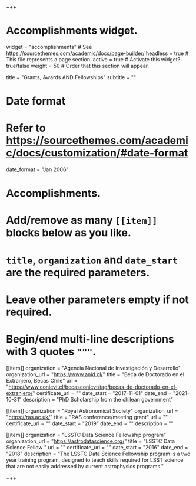 +++
# Accomplishments widget.
widget = "accomplishments"  # See https://sourcethemes.com/academic/docs/page-builder/
headless = true  # This file represents a page section.
active = true  # Activate this widget? true/false
weight = 50  # Order that this section will appear.

title = "Grants, Awards AND Fellowships"
subtitle = ""

# Date format
#   Refer to https://sourcethemes.com/academic/docs/customization/#date-format
date_format = "Jan 2006"

# Accomplishments.
#   Add/remove as many `[[item]]` blocks below as you like.
#   `title`, `organization` and `date_start` are the required parameters.
#   Leave other parameters empty if not required.
#   Begin/end multi-line descriptions with 3 quotes `"""`.

[[item]]
  organization = "Agencia Nacional de Investigación y Desarrollo"
  organization_url = "https://www.anid.cl/"
  title = "Beca de Doctorado en el Extranjero, Becas Chile"
  url = "https://www.conicyt.cl/becasconicyt/tag/becas-de-doctorado-en-el-extranjero/"
  certificate_url = ""
  date_start = "2017-11-01"
  date_end = "2021-10-31"
  description = "PhD Scholarship from the chilean government"

[[item]]
  organization = "Royal Astronomical Society"
  organization_url = "https://ras.ac.uk/"
  title = "RAS conference/meeting grant"
  url = ""
  certificate_url = ""
  date_start = "2019"
  date_end = ""
  description = ""
  
[[item]]
  organization = "LSSTC Data Science Fellowship program"
  organization_url = "https://astrodatascience.org/"
  title = "LSSTC Data Science Fellow "
  url = ""
  certificate_url = ""
  date_start = "2016"
  date_end = "2018"
  description = "The LSSTC Data Science Fellowship program is a two year training program, designed to teach skills required for LSST science that are not easily addressed by current astrophysics programs."

+++
